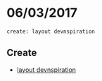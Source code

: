 # 06/03/2017
`create: layout devnspiration`

## Create
- [layout devnspiration](https://github.com/devnspiration/devnspiration.github.io/issues/5)
